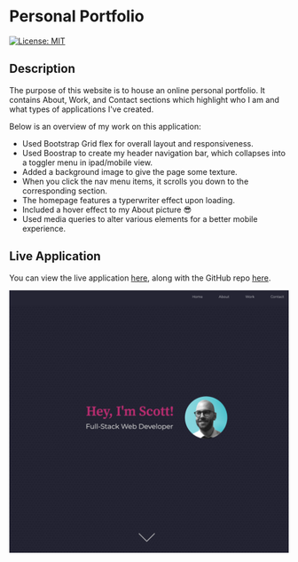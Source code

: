 # Personal Portfolio
[![License: MIT](https://img.shields.io/badge/License-MIT-yellow.svg)](https://opensource.org/licenses/MIT)


## Description

The purpose of this website is to house an online personal portfolio. It contains About, Work, and Contact sections which highlight who I am and what types of applications I've created.

Below is an overview of my work on this application:

* Used Bootstrap Grid flex for overall layout and responsiveness.
* Used Boostrap to create my header navigation bar, which collapses into a toggler menu in ipad/mobile view.
* Added a background image to give the page some texture.
* When you click the nav menu items, it scrolls you down to the corresponding section.
* The homepage features a typerwriter effect upon loading.
* Included a hover effect to my About picture 😎
* Used media queries to alter various elements for a better mobile experience.

## Live Application

You can view the live application [here](https://mrpancakes.github.io/portfolio/), along with the GitHub repo [here](https://github.com/mrpancakes/portfolio).

![Portfolio Preview](./images/page-preview.png)



